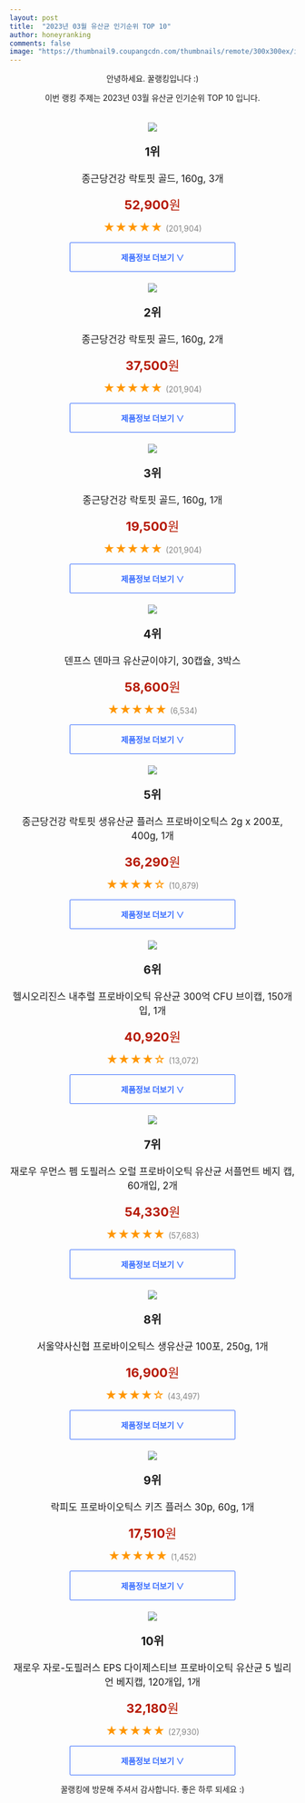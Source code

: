 ```yaml
---
layout: post
title:  "2023년 03월 유산균 인기순위 TOP 10"
author: honeyranking
comments: false
image: "https://thumbnail9.coupangcdn.com/thumbnails/remote/300x300ex/image/retail/images/210026628061499-a8638b55-07cb-4938-a200-79cba09326c2.jpg"
---
```

<p style="text-align: center;">안녕하세요. 꿀랭킹입니다 :)</p>
<p style="text-align: center;">이번 랭킹 주제는 2023년 03월 유산균 인기순위 TOP 10 입니다.</p><center><img src="https://thumbnail9.coupangcdn.com/thumbnails/remote/300x300ex/image/retail/images/210026628061499-a8638b55-07cb-4938-a200-79cba09326c2.jpg" style="margin-top:20px" /></center><p style="text-align: center; font-size: 20px"><b>1위</b></p><p style="text-align: center; font-size: 17px">종근당건강 락토핏 골드, 160g, 3개</p><p style="text-align: center;"><span style="color: #b61800; font-size: 22px;"><b>52,900</b>원</span></p><p style="text-align: center;"><span style="color: #ff9600; font-size: 20px;">★★★★★ </span><span style="color: #878787;">(201,904)</span></p><center><a href="https://link.coupang.com/a/QE3qf"><div style="font-size: 14px; display: inline-block; padding: 15px 90px; color: #346aff; border-radius: 2px; border: 1px solid #346aff; cursor: pointer;"><b>제품정보 더보기 &or;</b></div></a></center><center><img src="https://thumbnail6.coupangcdn.com/thumbnails/remote/300x300ex/image/retail/images/35003960026907-2bcdd027-9df2-486c-b98b-455d4c60ffc0.jpg" style="margin-top:20px" /></center><p style="text-align: center; font-size: 20px"><b>2위</b></p><p style="text-align: center; font-size: 17px">종근당건강 락토핏 골드, 160g, 2개</p><p style="text-align: center;"><span style="color: #b61800; font-size: 22px;"><b>37,500</b>원</span></p><p style="text-align: center;"><span style="color: #ff9600; font-size: 20px;">★★★★★ </span><span style="color: #878787;">(201,904)</span></p><center><a href="https://link.coupang.com/a/QE3qg"><div style="font-size: 14px; display: inline-block; padding: 15px 90px; color: #346aff; border-radius: 2px; border: 1px solid #346aff; cursor: pointer;"><b>제품정보 더보기 &or;</b></div></a></center><center><img src="https://thumbnail7.coupangcdn.com/thumbnails/remote/300x300ex/image/retail/images/9268138770584485-d95c7404-d5da-450f-b910-857db7507ad6.jpg" style="margin-top:20px" /></center><p style="text-align: center; font-size: 20px"><b>3위</b></p><p style="text-align: center; font-size: 17px">종근당건강 락토핏 골드, 160g, 1개</p><p style="text-align: center;"><span style="color: #b61800; font-size: 22px;"><b>19,500</b>원</span></p><p style="text-align: center;"><span style="color: #ff9600; font-size: 20px;">★★★★★ </span><span style="color: #878787;">(201,904)</span></p><center><a href="https://link.coupang.com/a/QE3qh"><div style="font-size: 14px; display: inline-block; padding: 15px 90px; color: #346aff; border-radius: 2px; border: 1px solid #346aff; cursor: pointer;"><b>제품정보 더보기 &or;</b></div></a></center><center><img src="https://thumbnail6.coupangcdn.com/thumbnails/remote/300x300ex/image/retail/images/441425188529139-1b8d5b28-8fa0-4c6d-b70e-57b1d565ef61.jpg" style="margin-top:20px" /></center><p style="text-align: center; font-size: 20px"><b>4위</b></p><p style="text-align: center; font-size: 17px">덴프스 덴마크 유산균이야기, 30캡슐, 3박스</p><p style="text-align: center;"><span style="color: #b61800; font-size: 22px;"><b>58,600</b>원</span></p><p style="text-align: center;"><span style="color: #ff9600; font-size: 20px;">★★★★★ </span><span style="color: #878787;">(6,534)</span></p><center><a href="https://link.coupang.com/a/QE3qi"><div style="font-size: 14px; display: inline-block; padding: 15px 90px; color: #346aff; border-radius: 2px; border: 1px solid #346aff; cursor: pointer;"><b>제품정보 더보기 &or;</b></div></a></center><center><img src="https://thumbnail10.coupangcdn.com/thumbnails/remote/300x300ex/image/vendor_inventory/8acf/567e11e0381f119be7e03711abb041766e1fa0997387c376437b9149c74d.jpg" style="margin-top:20px" /></center><p style="text-align: center; font-size: 20px"><b>5위</b></p><p style="text-align: center; font-size: 17px">종근당건강 락토핏 생유산균 플러스 프로바이오틱스 2g x 200포, 400g, 1개</p><p style="text-align: center;"><span style="color: #b61800; font-size: 22px;"><b>36,290</b>원</span></p><p style="text-align: center;"><span style="color: #ff9600; font-size: 20px;">★★★★☆ </span><span style="color: #878787;">(10,879)</span></p><center><a href="https://link.coupang.com/a/QE3qj"><div style="font-size: 14px; display: inline-block; padding: 15px 90px; color: #346aff; border-radius: 2px; border: 1px solid #346aff; cursor: pointer;"><b>제품정보 더보기 &or;</b></div></a></center><center><img src="https://thumbnail10.coupangcdn.com/thumbnails/remote/300x300ex/image/vendor_inventory/6efd/deb3ef638b4778192bce8aa7f2e2c30639a4286d076d613d76506b2599db.jpg" style="margin-top:20px" /></center><p style="text-align: center; font-size: 20px"><b>6위</b></p><p style="text-align: center; font-size: 17px">헬시오리진스 내추럴 프로바이오틱 유산균 300억 CFU 브이캡, 150개입, 1개</p><p style="text-align: center;"><span style="color: #b61800; font-size: 22px;"><b>40,920</b>원</span></p><p style="text-align: center;"><span style="color: #ff9600; font-size: 20px;">★★★★☆ </span><span style="color: #878787;">(13,072)</span></p><center><a href="https://link.coupang.com/a/QE3qk"><div style="font-size: 14px; display: inline-block; padding: 15px 90px; color: #346aff; border-radius: 2px; border: 1px solid #346aff; cursor: pointer;"><b>제품정보 더보기 &or;</b></div></a></center><center><img src="https://thumbnail8.coupangcdn.com/thumbnails/remote/300x300ex/image/vendor_inventory/683c/cb73ad813b618b24798684d1b6aacb7763bd2ba8a48b5fe42098dfaabc53.jpg" style="margin-top:20px" /></center><p style="text-align: center; font-size: 20px"><b>7위</b></p><p style="text-align: center; font-size: 17px">재로우 우먼스 펨 도필러스 오럴 프로바이오틱 유산균 서플먼트 베지 캡, 60개입, 2개</p><p style="text-align: center;"><span style="color: #b61800; font-size: 22px;"><b>54,330</b>원</span></p><p style="text-align: center;"><span style="color: #ff9600; font-size: 20px;">★★★★★ </span><span style="color: #878787;">(57,683)</span></p><center><a href="https://link.coupang.com/a/QE3ql"><div style="font-size: 14px; display: inline-block; padding: 15px 90px; color: #346aff; border-radius: 2px; border: 1px solid #346aff; cursor: pointer;"><b>제품정보 더보기 &or;</b></div></a></center><center><img src="https://thumbnail9.coupangcdn.com/thumbnails/remote/300x300ex/image/retail/images/9599214984026483-6ae4f82c-37d9-427f-9554-0dc986cbaaac.jpg" style="margin-top:20px" /></center><p style="text-align: center; font-size: 20px"><b>8위</b></p><p style="text-align: center; font-size: 17px">서울약사신협 프로바이오틱스 생유산균 100포, 250g, 1개</p><p style="text-align: center;"><span style="color: #b61800; font-size: 22px;"><b>16,900</b>원</span></p><p style="text-align: center;"><span style="color: #ff9600; font-size: 20px;">★★★★☆ </span><span style="color: #878787;">(43,497)</span></p><center><a href="https://link.coupang.com/a/QE3qm"><div style="font-size: 14px; display: inline-block; padding: 15px 90px; color: #346aff; border-radius: 2px; border: 1px solid #346aff; cursor: pointer;"><b>제품정보 더보기 &or;</b></div></a></center><center><img src="https://thumbnail7.coupangcdn.com/thumbnails/remote/300x300ex/image/retail/images/471877818126068-1c2266c3-8408-480e-814c-1fd46220e53f.jpg" style="margin-top:20px" /></center><p style="text-align: center; font-size: 20px"><b>9위</b></p><p style="text-align: center; font-size: 17px">락피도 프로바이오틱스 키즈 플러스 30p, 60g, 1개</p><p style="text-align: center;"><span style="color: #b61800; font-size: 22px;"><b>17,510</b>원</span></p><p style="text-align: center;"><span style="color: #ff9600; font-size: 20px;">★★★★★ </span><span style="color: #878787;">(1,452)</span></p><center><a href="https://link.coupang.com/a/QE3qn"><div style="font-size: 14px; display: inline-block; padding: 15px 90px; color: #346aff; border-radius: 2px; border: 1px solid #346aff; cursor: pointer;"><b>제품정보 더보기 &or;</b></div></a></center><center><img src="https://thumbnail9.coupangcdn.com/thumbnails/remote/300x300ex/image/vendor_inventory/7c6f/d1cb97d67bba40c1d322ccc323082b29e716b26bc9ca607971780bfbb56b.jpg" style="margin-top:20px" /></center><p style="text-align: center; font-size: 20px"><b>10위</b></p><p style="text-align: center; font-size: 17px">재로우 자로-도필러스 EPS 다이제스티브 프로바이오틱 유산균 5 빌리언 베지캡, 120개입, 1개</p><p style="text-align: center;"><span style="color: #b61800; font-size: 22px;"><b>32,180</b>원</span></p><p style="text-align: center;"><span style="color: #ff9600; font-size: 20px;">★★★★★ </span><span style="color: #878787;">(27,930)</span></p><center><a href="https://link.coupang.com/a/QE3qo"><div style="font-size: 14px; display: inline-block; padding: 15px 90px; color: #346aff; border-radius: 2px; border: 1px solid #346aff; cursor: pointer;"><b>제품정보 더보기 &or;</b></div></a></center><p style="text-align: center;">꿀랭킹에 방문해 주셔서 감사합니다. 좋은 하루 되세요 :)</p>